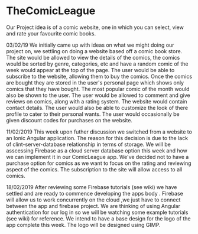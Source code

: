 
# TheComicLeague
Our Project idea is of a comic website, one in which you can select, view and rate your favourite comic books.

03/02/19
We initially came up with ideas on what we might doing our project on, we settling on doing a website based off a comic book store. The site would be allowed to view the details of the comics, the comics would be sorted by genre, categories, etc and have a random comic of the week would appear at the top of the page. The user would be able to subscribe to the website, allowing them to buy the comics. Once the comics are bought they are stored in the user's personal page which shows only comics that they have bought. The most popular comic of the month would also be shown to the user. The user would be allowed to comment and give reviews on comics, along with a rating system. The website would contain contact details. The user would also be able to customize the look of there profile to cater to their personal wants. The user would occasionally be given discount codes for purchases on the website.

11/02/2019
This week upon futher discussion we switched from a website to an Ionic Angular application. 
The reason for this decision is due to the lack of clint-server-database relationship in terms of storage. 
We will be asscessing Firebase as a cloud server database option this week and how we can implement it in our ComicLeague app.
We've decided not to have a purchase option for comics as we want to focus on the rating and reviewing aspect of the comics. The subscription to the site will allow access to all comics.

18/02/2019
After reviewing some Firebase tutorials (see wiki) we have settled and are ready to commence developing  the apps body . Firebase will allow us to work concurrently on the cloud ,we just have to connect between the app and firebase project. We are thinking of using Angular authentication for our log in so we will be watching some example tutorials (see wiki) for reference.
We intend to have a base design for the logo of the app complete this week. The logo will be designed using GIMP. 
